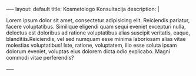 –––
layout: default
title: Kosmetologo Konsultacija
description: |
  <p class="lead"><span>Lorem ipsum dolor sit amet, consectetur adipisicing elit. Reiciendis pariatur, facere voluptatibus. Similique eligendi quam sequi eveniet excepturi nulla, delectus est doloribus ad ratione voluptatibus alias suscipit veritatis, eaque, blanditiis.</span><span>Reiciendis, vel sed numquam esse minima laboriosam alias vitae molestias voluptatibus! Iste, ratione, voluptatem, illo esse soluta ipsam dolorum eveniet, voluptas eius dolorem dicta odio explicabo. Magni commodi vitae perferendis?</span></p>

–––